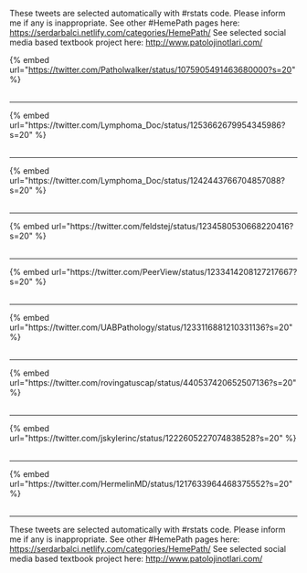 

These tweets are selected automatically with #rstats code. Please inform me if any is inappropriate.
See other #HemePath pages here: https://serdarbalci.netlify.com/categories/HemePath/ 
See selected social media based textbook project here: http://www.patolojinotlari.com/

{% embed url="https://twitter.com/Patholwalker/status/1075905491463680000?s=20" %}<br>
<br>
<hr>
{% embed url="https://twitter.com/Lymphoma_Doc/status/1253662679954345986?s=20" %}<br>
<br>
<hr>
{% embed url="https://twitter.com/Lymphoma_Doc/status/1242443766704857088?s=20" %}<br>
<br>
<hr>
{% embed url="https://twitter.com/feldstej/status/1234580530668220416?s=20" %}<br>
<br>
<hr>
{% embed url="https://twitter.com/PeerView/status/1233414208127217667?s=20" %}<br>
<br>
<hr>
{% embed url="https://twitter.com/UABPathology/status/1233116881210331136?s=20" %}<br>
<br>
<hr>
{% embed url="https://twitter.com/rovingatuscap/status/440537420652507136?s=20" %}<br>
<br>
<hr>
{% embed url="https://twitter.com/jskylerinc/status/1222605227074838528?s=20" %}<br>
<br>
<hr>
{% embed url="https://twitter.com/HermelinMD/status/1217633964468375552?s=20" %}<br>
<br>
<hr>


These tweets are selected automatically with #rstats code. Please inform me if any is inappropriate.
See other #HemePath pages here: https://serdarbalci.netlify.com/categories/HemePath/ 
See selected social media based textbook project here: http://www.patolojinotlari.com/
